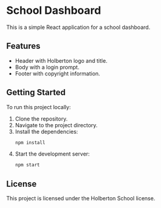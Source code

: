 # School Dashboard

This is a simple React application for a school dashboard.

## Features

- Header with Holberton logo and title.
- Body with a login prompt.
- Footer with copyright information.

## Getting Started

To run this project locally:

1. Clone the repository.
2. Navigate to the project directory.
3. Install the dependencies:
    ```sh
    npm install
    ```
4. Start the development server:
    ```sh
    npm start
    ```

## License

This project is licensed under the Holberton School license.

